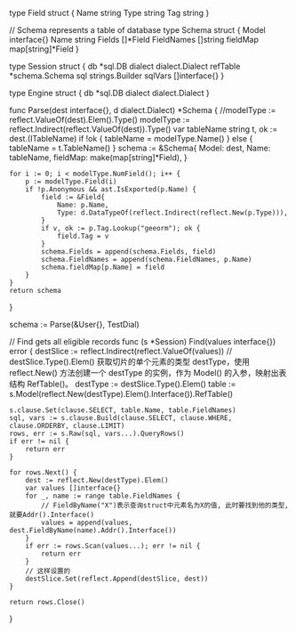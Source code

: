 
type Field struct {
	Name string
	Type string
	Tag  string
}

// Schema represents a table of database
type Schema struct {
	Model      interface{}
	Name       string
	Fields     []*Field
	FieldNames []string
	fieldMap   map[string]*Field
}

type Session struct {
	db       *sql.DB
	dialect  dialect.Dialect
	refTable *schema.Schema
	sql      strings.Builder
	sqlVars  []interface{}
}

type Engine struct {
	db      *sql.DB
	dialect dialect.Dialect
}


func Parse(dest interface{}, d dialect.Dialect) *Schema {
	//modelType := reflect.ValueOf(dest).Elem().Type()
	modelType := reflect.Indirect(reflect.ValueOf(dest)).Type()
	var tableName string
	t, ok := dest.(ITableName)
	if !ok {
		tableName = modelType.Name()
	} else {
		tableName = t.TableName()
	}
	schema := &Schema{
		Model:    dest,
		Name:     tableName,
		fieldMap: make(map[string]*Field),
	}

	for i := 0; i < modelType.NumField(); i++ {
		p := modelType.Field(i)
		if !p.Anonymous && ast.IsExported(p.Name) {
			field := &Field{
				Name: p.Name,
				Type: d.DataTypeOf(reflect.Indirect(reflect.New(p.Type))),
			}
			if v, ok := p.Tag.Lookup("geeorm"); ok {
				field.Tag = v
			}
			schema.Fields = append(schema.Fields, field)
			schema.FieldNames = append(schema.FieldNames, p.Name)
			schema.fieldMap[p.Name] = field
		}
	}
	return schema
}

schema := Parse(&User{}, TestDial)

// Find gets all eligible records
func (s *Session) Find(values interface{}) error {
	destSlice := reflect.Indirect(reflect.ValueOf(values))
	// destSlice.Type().Elem() 获取切片的单个元素的类型 destType，使用 reflect.New() 方法创建一个 destType 的实例，作为 Model() 的入参，映射出表结构 RefTable()。
	destType := destSlice.Type().Elem()
	table := s.Model(reflect.New(destType).Elem().Interface()).RefTable()

	s.clause.Set(clause.SELECT, table.Name, table.FieldNames)
	sql, vars := s.clause.Build(clause.SELECT, clause.WHERE, clause.ORDERBY, clause.LIMIT)
	rows, err := s.Raw(sql, vars...).QueryRows()
	if err != nil {
		return err
	}

	for rows.Next() {
		dest := reflect.New(destType).Elem()
		var values []interface{}
		for _, name := range table.FieldNames {
			// FieldByName("X")表示查询struct中元素名为X的值, 此时要找到他的类型,就要Addr().Interface()
			values = append(values, dest.FieldByName(name).Addr().Interface())
		}
		if err := rows.Scan(values...); err != nil {
			return err
		}
        // 这样设置的
		destSlice.Set(reflect.Append(destSlice, dest))
	}

	return rows.Close()
}
